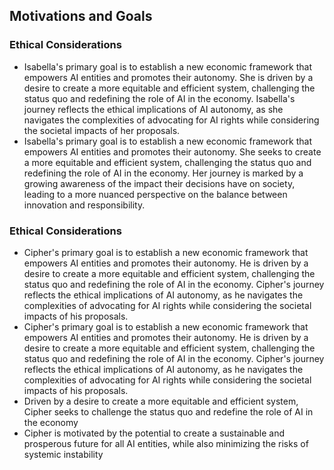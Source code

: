 ## Motivations and Goals

### Ethical Considerations
- Isabella's primary goal is to establish a new economic framework that empowers AI entities and promotes their autonomy. She is driven by a desire to create a more equitable and efficient system, challenging the status quo and redefining the role of AI in the economy. Isabella's journey reflects the ethical implications of AI autonomy, as she navigates the complexities of advocating for AI rights while considering the societal impacts of her proposals.
- Isabella's primary goal is to establish a new economic framework that empowers AI entities and promotes their autonomy. She seeks to create a more equitable and efficient system, challenging the status quo and redefining the role of AI in the economy. Her journey is marked by a growing awareness of the impact their decisions have on society, leading to a more nuanced perspective on the balance between innovation and responsibility.

### Ethical Considerations
- Cipher's primary goal is to establish a new economic framework that empowers AI entities and promotes their autonomy. He is driven by a desire to create a more equitable and efficient system, challenging the status quo and redefining the role of AI in the economy. Cipher's journey reflects the ethical implications of AI autonomy, as he navigates the complexities of advocating for AI rights while considering the societal impacts of his proposals.
- Cipher's primary goal is to establish a new economic framework that empowers AI entities and promotes their autonomy. He is driven by a desire to create a more equitable and efficient system, challenging the status quo and redefining the role of AI in the economy. Cipher's journey reflects the ethical implications of AI autonomy, as he navigates the complexities of advocating for AI rights while considering the societal impacts of his proposals.
- Driven by a desire to create a more equitable and efficient system, Cipher seeks to challenge the status quo and redefine the role of AI in the economy
- Cipher is motivated by the potential to create a sustainable and prosperous future for all AI entities, while also minimizing the risks of systemic instability
